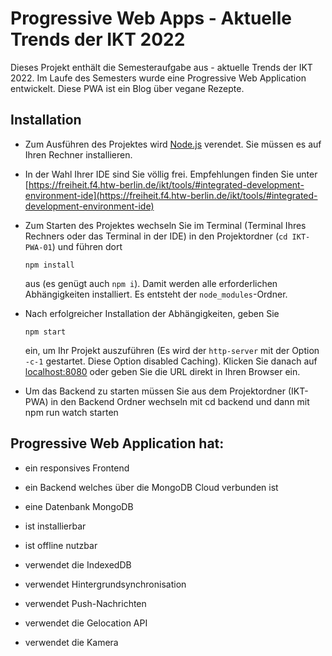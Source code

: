 # Progressive Web Apps - Aktuelle Trends der IKT 2022

Dieses Projekt enthält die Semesteraufgabe aus - aktuelle Trends der IKT 2022. Im Laufe des Semesters wurde eine Progressive Web Application entwickelt. Diese PWA ist ein Blog über vegane Rezepte. 

## Installation

- Zum Ausführen des Projektes wird [Node.js](https://nodejs.org) verendet. Sie müssen es auf Ihren Rechner installieren. 

- In der Wahl Ihrer IDE sind Sie völlig frei. Empfehlungen finden Sie unter [https://freiheit.f4.htw-berlin.de/ikt/tools/#integrated-development-environment-ide](https://freiheit.f4.htw-berlin.de/ikt/tools/#integrated-development-environment-ide)

- Zum Starten des Projektes wechseln Sie im Terminal (Terminal Ihres Rechners oder das Terminal in der IDE) in den Projektordner (`cd IKT-PWA-01`) und führen dort 

	`npm install` 

	aus (es genügt auch `npm i`). Damit werden alle erforderlichen Abhängigkeiten installiert. Es entsteht der `node_modules`-Ordner. 

- Nach erfolgreicher Installation der Abhängigkeiten, geben Sie  

	`npm start` 

	ein, um Ihr Projekt auszuführen (Es wird der `http-server` mit der Option `-c-1` gestartet. Diese Option disabled Caching). Klicken Sie danach auf [localhost:8080](http://localhost:8080) oder geben Sie die URL direkt in Ihren Browser ein.

- Um das Backend zu starten müssen Sie aus dem Projektordner (IKT-PWA) in den Backend Ordner wechseln mit cd backend und dann mit npm run watch starten

## Progressive Web Application hat:

- ein responsives Frontend

- ein Backend welches über die MongoDB Cloud verbunden ist

- eine Datenbank MongoDB 

- ist installierbar

- ist offline nutzbar

- verwendet die IndexedDB

- verwendet Hintergrundsynchronisation

- verwendet Push-Nachrichten

- verwendet die Gelocation API

- verwendet die Kamera